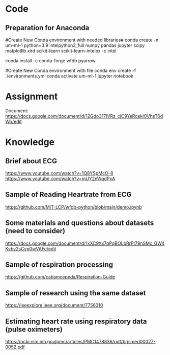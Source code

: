 # Code
## Preparation for Anaconda

#Create New Conda environment with needed libraries#
conda create -n um-ml-1 python=3.9 intelpython3_full numpy pandas jupyter scipy matplotlib xlrd scikit-learn scikit-learn-intelex -c intel

conda install -c conda-forge wfdb pyarrow

#Create New Conda environment with file
conda env create -f .\environments.yml
conda activate um-ml-1
jupyter notebook

# Assignment

Document: https://docs.google.com/document/d/12Gdo317lVRz_cjC9YeRceklOVhsT6dWo/edit


# Knowledge

## Brief about ECG
https://www.youtube.com/watch?v=1Q8YSpMcO-8
https://www.youtube.com/watch?v=mUY2nWqdPxA

## Sample of Reading Heartrate from ECG
https://github.com/MIT-LCP/wfdb-python/blob/main/demo.ipynb

## Some materials and questions about datasets (need to consider)
https://docs.google.com/document/d/1xXC9Xx7qPqBOLbRrFt79nSMc_GW4Kyby2sCvp0wVAFc/edit

## Sample of respiration processing
https://github.com/catiamcepeda/Respiration-Guide

## Sample of research using the same dataset
https://ieeexplore.ieee.org/document/7756310

## Estimating heart rate using respiratory data (pulse oximeters)
https://ncbi.nlm.nih.gov/pmc/articles/PMC1478836/pdf/brjsmed00027-0052.pdf
